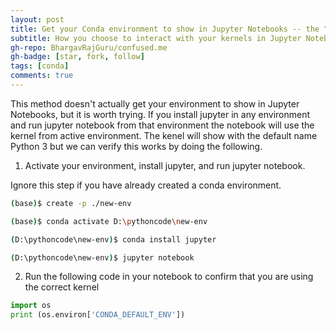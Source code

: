 ```yaml
---
layout: post
title: Get your Conda environment to show in Jupyter Notebooks -- the "My Way"
subtitle: How you choose to interact with your kernels in Jupyter Notebook
gh-repo: BhargavRajGuru/confused.me
gh-badge: [star, fork, follow]
tags: [conda]
comments: true
---
```


This method doesn't actually get your environment to show in Jupyter Notebooks, but it is worth trying. If you install jupyter in any environment and run jupyter notebook from that environment the notebook will use the kernel from active environment. The kenel will show with the default name Python 3 but we can verify this works by doing the following.

1. Activate your environment, install jupyter, and run jupyter notebook.

Ignore this step if you have already created a conda environment.

```bash
(base)$ create -p ./new-env
```

```bash
(base)$ conda activate D:\pythoncode\new-env
```

```bash
(D:\pythoncode\new-env)$ conda install jupyter
```

```bash
(D:\pythoncode\new-env)$ jupyter notebook
```

2. Run the following code in your notebook to confirm that you are using the correct kernel

```python
import os
print (os.environ['CONDA_DEFAULT_ENV'])
```

